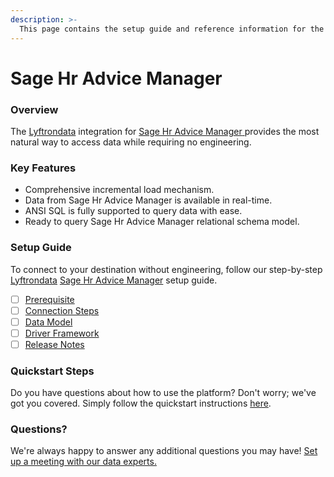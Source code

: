 ```yaml
---
description: >-
  This page contains the setup guide and reference information for the Sage Hr Advice Manager source connector.
---
```


# Sage Hr Advice Manager

### Overview

The [Lyftrondata](https://www.lyftrondata.com/) integration for [Sage Hr Advice Manager](https://www.lyftrondata.com/integration/sage-hr-advice-manager/)[ ](https://www.lyftrondata.com/integration/sage-hr-advice-manager/)provides the most natural way to access data while requiring no engineering.

### Key Features

* Comprehensive incremental load mechanism.
* Data from Sage Hr Advice Manager is available in real-time.&#x20;
* ANSI SQL is fully supported to query data with ease.
* Ready to query Sage Hr Advice Manager relational schema model.

### Setup Guide

To connect to your destination without engineering, follow our step-by-step [Lyftrondata](https://www.lyftrondata.com/)  [Sage Hr Advice Manager](https://www.lyftrondata.com/integration/sage-hr-advice-manager/) setup guide.

* [ ] [Prerequisite](../../human-resource-analytics/sage-hr-advice-manager/prerequisite.md)
* [ ] [Connection Steps](../../human-resource-analytics/sage-hr-advice-manager/connection-steps.md)
* [ ] [Data Model](../../human-resource-analytics/sage-hr-advice-manager/data-model/)
* [ ] [Driver Framework](../../human-resource-analytics/sage-hr-advice-manager/driver-framework/)
* [ ] [Release Notes](../../human-resource-analytics/sage-hr-advice-manager/release-notes.md)

### Quickstart Steps

Do you have questions about how to use the platform? Don't worry; we've got you covered. Simply follow the quickstart instructions [here](../../../quickstart-steps.md).

### Questions? <a href="#questions" id="questions"></a>

We're always happy to answer any additional questions you may have! [Set up a meeting with our data experts.](https://www.lyftrondata.com/book-a-meeting/)

